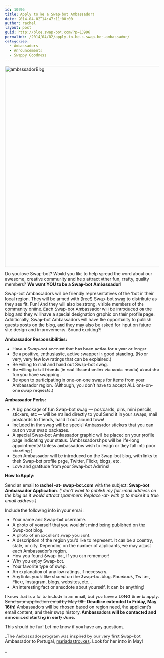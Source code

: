 ```yaml
---
id: 10996
title: Apply to be a Swap-bot Ambassador!
date: 2014-04-02T14:47:11+00:00
author: rachel
layout: post
guid: http://blog.swap-bot.com/?p=10996
permalink: /2014/04/02/apply-to-be-a-swap-bot-ambassador/
categories:
  - Ambassadors
  - Announcements
  - Swappy Goodness
---
```

<img src="http://blog.swap-bot.com/wp-content/uploads/2014/04/ambassadorBlog.jpg" alt="ambassadorBlog" width="600" height="658" class="alignnone size-full wp-image-10998" />

Do you love Swap-bot? Would you like to help spread the word about our awesome, creative community and help attract other fun, crafty, quality members? **We want YOU to be a Swap-bot Ambassador!**

Swap-bot Ambassadors will be friendly representatives of the &#8216;bot in their local region. They will be armed with (free!) Swap-bot swag to distribute as they see fit. Fun! And they will also be strong, visible members of the community online. Each Swap-bot Ambassador will be introduced on the blog and they will have a special designation graphic on their profile page. Additionally, Swap-bot Ambassadors will have the opportunity to publish guests posts on the blog, and they may also be asked for input on future site design and improvements. Sound exciting?!

**Ambassador Responsibilities:**

  * Have a Swap-bot account that has been active for a year or longer.
  * Be a positive, enthusiastic, active swapper in good standing. (No or very, very few low ratings that can be explained.)
  * Be willing to mail and hand out Swap-bot swag.
  * Be willing to tell friends (in real life and online via social media) about the fun you have swapping.
  * Be open to participating in one-on-one swaps for items from your Ambassador region. (Although, you don&#8217;t have to accept ALL one-on-one swap requests.)

**Ambassador Perks:**

  * A big package of fun Swap-bot swag &#8212; postcards, pins, mini pencils, stickers, etc &#8212; will be mailed directly to you! Send it in your swaps, mail postcards to friends, hand it out around town!
  * Included in the swag will be special Ambassador stickers that you can put on your swap packages.
  * A special Swap-bot Ambassador graphic will be placed on your profile page indicating your status. (Ambassadorships will be life-long appointments! Unless ambassadors wish to resign or they fall into poor standing.)
  * Each Ambassador will be introduced on the Swap-bot blog, with links to their Swap-bot profile page, Twitter, Flickr, blogs, etc.
  * Love and gratitude from your Swap-bot Admins!

**How to Apply:**

Send an email to **rachel -at- swap-bot.com** with the subject: **Swap-bot Ambassador Application**. _(I don&#8217;t want to publish my full email address on the blog as it would attract spammers. Replace -at- with @ to make it a true email address.)_

Include the following info in your email:

  * Your name and Swap-bot username.
  * A photo of yourself that you wouldn&#8217;t mind being published on the Swap-bot blog.
  * A photo of an excellent swap you sent.
  * A description of the region you&#8217;d like to represent. It can be a country, state, or city. Depending on the number of applicants, we may adjust each Ambassador&#8217;s region.
  * How you found Swap-bot, if you can remember!
  * Why you enjoy Swap-bot.
  * Your favorite type of swap.
  * An explanation of any low ratings, if necessary.
  * Any links you&#8217;d like shared on the Swap-bot blog. Facebook, Twitter, Flickr, Instagram, blogs, websites, etc&#8230;
  * An interesting fact or anecdote about yourself. It can be anything!

I know that is a lot to include in an email, but you have a LONG time to apply. <strike>Send your application email by May 9th.</strike> **Deadline extended to Friday, May 16th!** Ambassadors will be chosen based on region need, the applicant&#8217;s email content, and their swap history. **Ambassadors will be contacted and announced starting in early June.** 

This should be fun! Let me know if you have any questions.

_The Ambassador program was inspired by our very first Swap-bot Ambassador to Portugal, [mariadastrouxes](http://www.swap-bot.com/user:mariadastrouxas). Look for her intro in May!
  
_